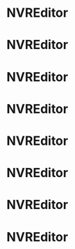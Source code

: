 # NVREditor 
# NVREditor 
# NVREditor 
# NVREditor 
# NVREditor 
# NVREditor 
# NVREditor 
# NVREditor 
